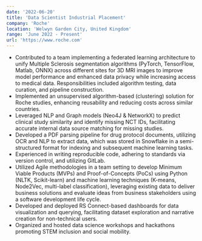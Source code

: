 ```yaml
---
date: '2022-06-20'
title: 'Data Scientist Industrial Placement'
company: 'Roche'
location: 'Welwyn Garden City, United Kingdom'
range: 'June 2022 - Present'
url: 'https://www.roche.com'
---
```


-	Contributed to a team implementing a federated learning architecture to unify Multiple Sclerosis segmentation algorithms (PyTorch, TensorFlow, Matlab, ONNX) across different sites for 3D MRI images to improve model performance and enhanced data privacy while increasing access to medical data. Responsibilities included algorithm testing, data curation, and pipeline construction.
-	Implemented an unsupervised algorithm-based (clustering) solution for Roche studies, enhancing reusability and reducing costs across similar countries.
-	Leveraged NLP and Graph models (Neo4J & NetworkX) to predict clinical study similarity and identify missing NCT IDs, facilitating accurate internal data source matching for missing studies.
-	Developed a PDF parsing pipeline for drug protocol documents, utilizing OCR and NLP to extract data, which was stored in Snowflake in a semi-structured format for indexing and subsequent machine learning tasks.
-	Experienced in writing reproducible code, adhering to standards via version control, and utilizing GitLab.
-	Utilized Agile methodologies in a team setting to develop Minimum Viable Products (MVPs) and Proof-of-Concepts (PoCs) using Python (NLTK, Scikit-learn) and machine learning techniques (K-means, Node2Vec, multi-label classification), leveraging existing data to deliver business solutions and evaluate ideas from business stakeholders using a software development life cycle.
-	Developed and deployed RS Connect-based dashboards for data visualization and querying, facilitating dataset exploration and narrative creation for non-technical users.
-	Organized and hosted data science workshops and hackathons promoting STEM inclusion and social mobility.



